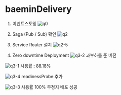 # baeminDelivery

1. 이벤트스토밍
![q0](https://github.com/yeronge/baeminDelivery/assets/114388258/dc618171-2518-40b3-bc86-32e43d8218e2)

2. Saga (Pub / Sub) 확인
![q2](https://github.com/yeronge/baeminDelivery/assets/114388258/69dc2408-f05e-4e5e-9efa-2690d8183632)

3. Service Router 설치
![q2-5](https://github.com/yeronge/baeminDelivery/assets/114388258/a1b4f85a-0d60-48cb-ab87-767c74bef00a)

4. Zero downtime Deployment
![q3-2](https://github.com/yeronge/baeminDelivery/assets/114388258/77e07555-1852-42d9-ba05-7484bf2c208d)
과부하를 준 버전

![q3-1](https://github.com/yeronge/baeminDelivery/assets/114388258/5664dd24-2019-48ff-8bd2-ff8cf40401cf)
사용률 : 88.18% 

![q3-4](https://github.com/yeronge/baeminDelivery/assets/114388258/b9dfeb0d-7875-4af2-9fb2-725fa144f267)
readinessProbe 추가

![q3-3](https://github.com/yeronge/baeminDelivery/assets/114388258/0e61a860-6a4d-4abf-a0aa-e20bbc011a9b)
사용률 100% 무정지 배포 성공

